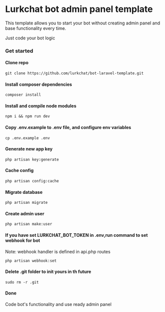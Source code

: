 # Lurkchat bot admin panel template

This template allows you to start your bot without creating admin panel and base functionality every time.

Just code your bot logic

### Get started

#### Clone repo
```
git clone https://github.com/lurkchat/bot-laravel-template.git
```

#### Install composer dependencies
```
composer install
```

#### Install and compile node modules
```
npm i && npm run dev
```

#### Copy .env.example to .env file, and configure env variables
```
cp .env.example .env
```

#### Generate new app key
```
php artisan key:generate
```

#### Cache config
```
php artisan config:cache
```

#### Migrate database
```
php artisan migrate
```

#### Create admin user
```
php artisan make:user
```

#### If you have set LURKCHAT_BOT_TOKEN in .env,run command to set webhook for bot
Note: webhook handler is defined in api.php routes
```
php artisan webhook:set
```

#### Delete .git folder to init yours in th future
```
sudo rm -r .git
```

#### Done
Code bot's functionality and use ready admin panel
